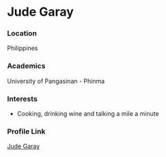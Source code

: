 # Jude Garay

### Location

Philippines

### Academics

University of Pangasinan - Phinma

### Interests

- Cooking, drinking wine and talking a mile a minute

### Profile Link

[Jude Garay](https://github.com/jjgaray)
